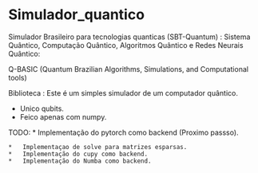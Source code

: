 # Simulador_quantico

Simulador  Brasileiro para tecnologias quanticas (SBT-Quantum) : 
    Sistema Quântico, Computação Quântico, Algoritmos Quântico e Redes Neurais Quântico:

Q-BASIC (Quantum Brazilian Algorithms, Simulations, and Computational tools)

Biblioteca :
Este é um simples simulador de um computador quântico.

*    Unico qubits.
*    Feico apenas com numpy.




TODO:
    *   Implementação do pytorch como backend (Proximo passso). 
    
    *   Implementaçao de solve para matrizes esparsas.
    *   Implementação do cupy como backend. 
    *   Implementação do Numba como backend. 

